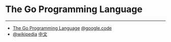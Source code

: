
# The Go Programming Language

----

* [The Go Programming Language](http://golang.org/)
    [@google.code](http://code.google.com/p/go/)
* [@wikipedia](http://en.wikipedia.org/wiki/Go_(programming_language))
    [中文](http://zh.wikipedia.org/wiki/Go)
